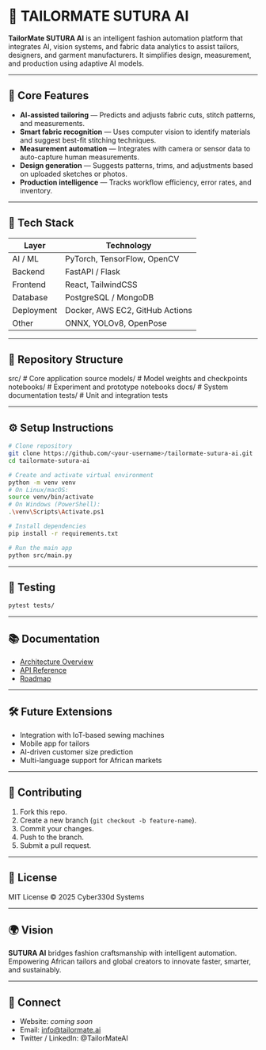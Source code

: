 # 🧵 TAILORMATE SUTURA AI

**TailorMate SUTURA AI** is an intelligent fashion automation platform that integrates AI, vision systems, and fabric data analytics to assist tailors, designers, and garment manufacturers. It simplifies design, measurement, and production using adaptive AI models.

---

## 🚀 Core Features

- **AI-assisted tailoring** — Predicts and adjusts fabric cuts, stitch patterns, and measurements.
- **Smart fabric recognition** — Uses computer vision to identify materials and suggest best-fit stitching techniques.
- **Measurement automation** — Integrates with camera or sensor data to auto-capture human measurements.
- **Design generation** — Suggests patterns, trims, and adjustments based on uploaded sketches or photos.
- **Production intelligence** — Tracks workflow efficiency, error rates, and inventory.

---

## 🧠 Tech Stack

| Layer | Technology |
|-------|-------------|
| AI / ML | PyTorch, TensorFlow, OpenCV |
| Backend | FastAPI / Flask |
| Frontend | React, TailwindCSS |
| Database | PostgreSQL / MongoDB |
| Deployment | Docker, AWS EC2, GitHub Actions |
| Other | ONNX, YOLOv8, OpenPose |

---

## 🧩 Repository Structure
src/          # Core application source 
models/       # Model weights and checkpoints 
notebooks/    # Experiment and prototype notebooks 
docs/         # System documentation 
tests/        # Unit and integration tests

---

## ⚙️ Setup Instructions

```bash
# Clone repository
git clone https://github.com/<your-username>/tailormate-sutura-ai.git
cd tailormate-sutura-ai

# Create and activate virtual environment
python -m venv venv
# On Linux/macOS:
source venv/bin/activate
# On Windows (PowerShell):
.\venv\Scripts\Activate.ps1

# Install dependencies
pip install -r requirements.txt

# Run the main app
python src/main.py
```

---

## 🧪 Testing

```bash
pytest tests/
```

---

## 📚 Documentation

- [Architecture Overview](docs/architecture.md)
- [API Reference](docs/api_reference.md)
- [Roadmap](docs/roadmap.md)

---

## 🛠️ Future Extensions

- Integration with IoT-based sewing machines  
- Mobile app for tailors  
- AI-driven customer size prediction  
- Multi-language support for African markets  

---

## 🤝 Contributing

1. Fork this repo.  
2. Create a new branch (`git checkout -b feature-name`).  
3. Commit your changes.  
4. Push to the branch.  
5. Submit a pull request.  

---

## 📄 License

MIT License © 2025 Cyber330d Systems 

---

## 🌍 Vision

**SUTURA AI** bridges fashion craftsmanship with intelligent automation.  
Empowering African tailors and global creators to innovate faster, smarter, and sustainably.

---

## 🧵 Connect

- Website: _coming soon_  
- Email: info@tailormate.ai  
- Twitter / LinkedIn: @TailorMateAI
